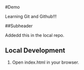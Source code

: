 #Demo

Learning Git and Github!!!

##Subheader

Addedd this in the local repo.

## Local Development

1. Open index.html in your browser.

